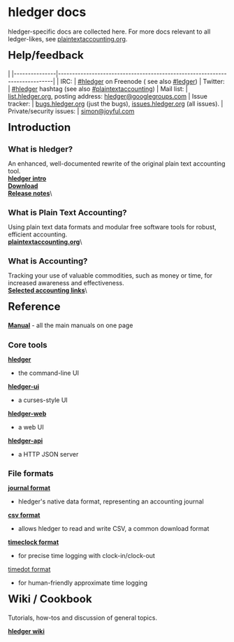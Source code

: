 # hledger docs

<style>
h2 { font-size:x-large; margin-top:0.5em; }
h3 { font-size:large; margin-bottom:0.2em; }
tr { border-top:thin solid #bbb; border-bottom:thin solid #bbb; vertical-align:top; }
td:nth-child(1) { padding-right:1em; white-space:nowrap; }
</style>

<div class="container">

hledger-specific docs are collected here. 
For more docs relevant to all ledger-likes, see [plaintextaccounting.org](http://plaintextaccounting.org).

## Help/feedback
|
|---------------|----------------------------------------------------------------------------|
| IRC:           | [#hledger](http://irc.hledger.org) on Freenode (<!-- [chat log](http://ircbrowse.net/browse/hledger); --> see also [#ledger](http://webchat.freenode.net?channels=ledger&randomnick=1)) <!-- *Quick help and background chat.* --> <!-- *If you don't get an answer promptly, you can type `sm` to alert me, or leave the window open and check back later.* -->
| Twitter:       | [#hledger](https://twitter.com/search?q=%23hledger&src=typd&f=realtime) hashtag (see also [#plaintextaccounting](https://twitter.com/search?q=%23plaintextaccounting&src=typd&f=realtime)) <!-- <a href="https://twitter.com/ledgertips">@LedgerTips</a> --> <!-- *Social!* -->
| Mail list:     | [list.hledger.org](http://list.hledger.org), posting address: hledger@googlegroups.com <!-- *Slightly less quick, more eyeballs.* -->
| Issue tracker: | [bugs.hledger.org](http://bugs.hledger.org) (just the bugs), [issues.hledger.org](http://issues.hledger.org) (all issues). <!-- *Always check here.* --> <!-- *Bug reports are welcome.* -->
| Private/security issues: | [simon@joyful.com](mailto:simon@joyful.com)
<!-- | hledger-web demo&nbsp;&nbsp; | [demo.hledger.org](http://demo.hledger.org) -->
<!-- | hledger-web on Sandstorm&nbsp;&nbsp; | [hledger-web app](https://apps.sandstorm.io/app/8x12h6p0x0nrzk73hfq6zh2jxtgyzzcty7qsatkg7jfg2mzw5n90), [issues](https://github.com/simonmichael/hledger/issues?utf8=✓&q=label%3A%22platform%3A%20sandstorm%22%20) -->
<!-- | hledger-api demo        | <\!-- [demo.hledger.org/api](http://demo.hledger.org/api/swagger.json), -\-> [in swagger editor](http://editor.swagger.io/#/?import=demo.hledger.org/api/swagger.json&no-proxy) -->

<div class="row">

<div class="col-sm-3">

## Introduction

### What is hledger?
An enhanced, well-documented rewrite of the original plain text accounting tool.\
**[hledger intro](http://hledger.org)**\
**[Download](download.html)**\
**[Release notes](release-notes.html)**\


### What is Plain Text Accounting?
Using plain text data formats and modular free software tools for robust, efficient accounting.\
**[plaintextaccounting.org](http://plaintextaccounting.org)**\


### What is Accounting?
Tracking your use of valuable commodities, such as money or time, for increased awareness and effectiveness.\
**[Selected accounting links](http://github.com/simonmichael/hledger/wiki/more-docs)**\

</div>

<div class="col-sm-3">

## Reference

**[Manual](manual.html)** - all the main manuals on one page

### Core tools

**[hledger](hledger.html)**
- the command-line UI

**[hledger-ui](hledger-ui.html)**
- a curses-style UI

**[hledger-web](hledger-web.html)**
- a web UI

**[hledger-api](hledger-api.html)**
- a HTTP JSON server

### File formats

**[journal format](journal.html)**
- hledger's native data format, representing an accounting journal

**[csv format](csv.html)**
- allows hledger to read and write CSV, a common download format

**[timeclock format](timeclock.html)**
- for precise time logging with clock-in/clock-out

[timedot format](timedot.html)
- for human-friendly approximate time logging

</div>

<div class="col-sm-3">

## Wiki / Cookbook

Tutorials, how-tos and discussion of general topics.

**[hledger wiki](https://github.com/simonmichael/hledger/wiki)**

</div>

</div> <!-- row -->
</div> <!-- container -->

